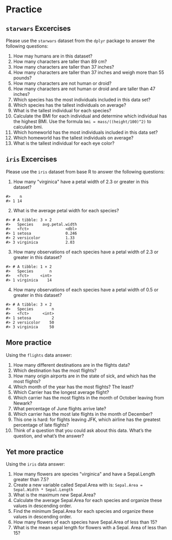 # Practice

## `starwars` Excercises

Please use the `starwars` dataset from the `dplyr` package to answer the following questions:

1. How may humans are in this dataset?
2. How many characters are taller than 89 cm?
3. How many characters are taller than 37 inches?
4. How many characters are taller than 37 inches and weigh more than 55 pounds?
6. How many characters are not human or droid?
6. How many characters are not human or droid and are taller than 47 inches?
1. Which species has the most individuals included in this data set?
2. Which species has the tallest individuals on average?
3. What is the tallest individual for each species?
4. Calculate the BMI for each individual and determine which individual has the highest BMI.  Use the formula `bmi = mass/((height/100)^2)` to calculate bmi.
5. Which homeworld has the most individuals included in this data set?
6. Which homeworld has the tallest individuals on average?
7. What is the tallest individual for each eye color?

## `iris` Excercises

Please use the `iris` dataset from base R to answer the following questions:

1. How many "virginica" have a petal width of 2.3 or greater in this dataset?


```
#>    n
#> 1 14
```

2. What is the average petal width for each species?


```
#> # A tibble: 3 × 2
#>   Species    avg.petal.width
#>   <fct>                <dbl>
#> 1 setosa               0.246
#> 2 versicolor           1.33 
#> 3 virginica            2.03
```

3. How many observations of each species have a petal width of 2.3 or greater in this dataset?


```
#> # A tibble: 1 × 2
#>   Species       n
#>   <fct>     <int>
#> 1 virginica    14
```


4. How many observations of each species have a petal width of 0.5 or greater in this dataset?



```
#> # A tibble: 3 × 2
#>   Species        n
#>   <fct>      <int>
#> 1 setosa         2
#> 2 versicolor    50
#> 3 virginica     50
```

## More practice

Using the `flights` data answer:

1.  How many different destinations are in the flights data?
2.  Which destination has the most flights?
3.  How many origin airports are in the state of sick, and which has the most flights?
4.  Which month of the year has the most flights? The least?   
5.  Which Carrier has the longest average flight?
6.  Which carrier has the most flights in the month of October leaving from Newark?
7.  What percentage of June flights arrive late?
8.  Which carrier has the most late flights in the month of December?
9.  This one is hard:  for flights leaving JFK, which airline has the greatest percentage of late flights?
10.  Think of a question that you could ask about this data. What’s the question, and what’s the answer?

## Yet more practice

Using the `iris` data answer:

1. How many flowers are species "virginica" and have a Sepal.Length greater than 7.5? 
1. Create a new variable called Sepal.Area with is: `Sepal.Area = Sepal.Width * Sepal.Length`
2. What is the maximum new Sepal.Area?
3. Calculate the average Sepal.Area for each species and organize these values in descending order.
4. Find the minimum Sepal.Area for each species and organize these values in descending order.
5. How many flowers of each species have Sepal.Area of less than 15?
6. What is the mean sepal length for flowers with a Sepal. Area of less than 15?
